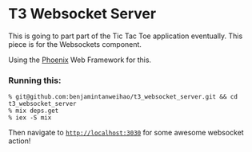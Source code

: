 # T3 Websocket Server

This is going to part part of the Tic Tac Toe application eventually. This piece is for the Websockets component.

Using the [Phoenix](https://github.com/phoenixframework/phoenix) Web Framework for this.

### Running this:

```
% git@github.com:benjamintanweihao/t3_websocket_server.git && cd t3_websocket_server
% mix deps.get
% iex -S mix
```

Then navigate to [`http://localhost:3030`](http://localhost:3030) for some awesome websocket action!
